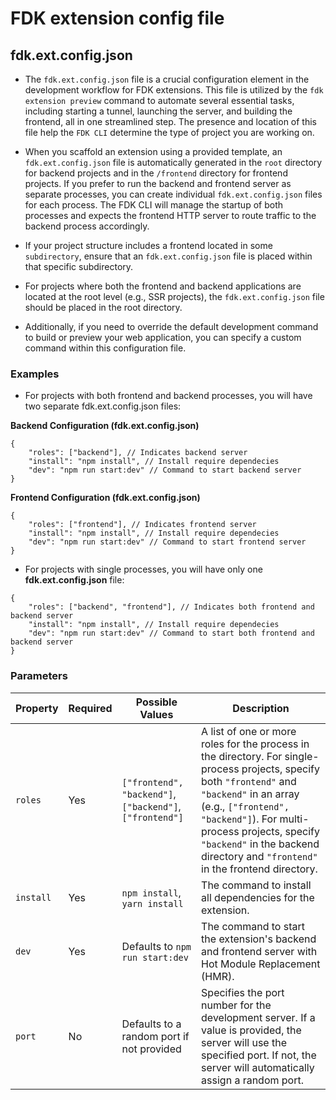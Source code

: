 # FDK extension config file

## fdk.ext.config.json

- The `fdk.ext.config.json` file is a crucial configuration element in the development workflow for FDK extensions. This file is utilized by the `fdk extension preview` command to automate several essential tasks, including starting a tunnel, launching the server, and building the frontend, all in one streamlined step. The presence and location of this file help the `FDK CLI` determine the type of project you are working on.

- When you scaffold an extension using a provided template, an `fdk.ext.config.json` file is automatically generated in the `root` directory for backend projects and in the `/frontend` directory for frontend projects. If you prefer to run the backend and frontend server as separate processes, you can create individual `fdk.ext.config.json` files for each process. The FDK CLI will manage the startup of both processes and expects the frontend HTTP server to route traffic to the backend process accordingly.

- If your project structure includes a frontend located in some `subdirectory`, ensure that an `fdk.ext.config.json` file is placed within that specific subdirectory.

- For projects where both the frontend and backend applications are located at the root level (e.g., SSR projects), the `fdk.ext.config.json` file should be placed in the root directory.

- Additionally, if you need to override the default development command to build or preview your web application, you can specify a custom command within this configuration file.

### Examples
- For projects with both frontend and backend processes, you will have two separate fdk.ext.config.json files:

**Backend Configuration (fdk.ext.config.json)**
```
{
    "roles": ["backend"], // Indicates backend server
    "install": "npm install", // Install require dependecies
    "dev": "npm run start:dev" // Command to start backend server
}
```
**Frontend Configuration (fdk.ext.config.json)**
```
{
    "roles": ["frontend"], // Indicates frontend server
    "install": "npm install", // Install require dependecies
    "dev": "npm run start:dev" // Command to start frontend server
}
```
- For projects with single processes, you will have only one **fdk.ext.config.json** file:
```
{
    "roles": ["backend", "frontend"], // Indicates both frontend and backend server
    "install": "npm install", // Install require dependecies
    "dev": "npm run start:dev" // Command to start both frontend and backend server
}
```

### Parameters
| Property  | Required | Possible Values                                | Description                                                                                                                                                           |
|-----------|----------|------------------------------------------------|-----------------------------------------------------------------------------------------------------------------------------------------------------------------------|
| `roles`   | Yes      | `["frontend", "backend"]`, `["backend"]`, `["frontend"]` | A list of one or more roles for the process in the directory. For single-process projects, specify both `"frontend"` and `"backend"` in an array (e.g., `["frontend", "backend"]`). For multi-process projects, specify `"backend"` in the backend directory and `"frontend"` in the frontend directory. |
| `install` | Yes      | `npm install`, `yarn install`                  | The command to install all dependencies for the extension.                                                                                                             |
| `dev`     | Yes      | Defaults to `npm run start:dev`                | The command to start the extension's backend and frontend server with Hot Module Replacement (HMR).
| `port`     | No     | Defaults to a random port if not provided               | Specifies the port number for the development server. If a value is provided, the server will use the specified port. If not, the server will automatically assign a random port. |